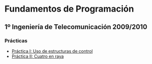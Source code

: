 Fundamentos de Programación
=========================================
1º Ingeniería de Telecomunicación 2009/2010
--------------------------------------------

### Prácticas
* [Práctica I: Uso de estructuras de control](practica_01/README.md)
* [Práctica II: Cuatro en raya](practica_02/README.md)
